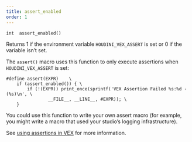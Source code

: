 ```yaml
---
title: assert_enabled
order: 1
---
```

`int  assert_enabled()`

Returns 1 if the environment variable `HOUDINI_VEX_ASSERT` is set or 0 if the variable isn’t set.

The `assert()` macro uses this function to only execute assertions when `HOUDINI_VEX_ASSERT` is set:

```vex
#define assert(EXPR)    \
    if (assert_enabled()) { \
        if (!(EXPR)) print_once(sprintf('VEX Assertion Failed %s:%d - (%s)\n', \
                __FILE__, __LINE__, #EXPR)); \
    }

```

You could use this function to write your own assert macro (for example, you might write a macro that used your studio’s logging infrastructure).

See [using assertions in VEX](../assertions.html "You can use the assert() macro to print information while you are debugging VEX code.") for more information.
